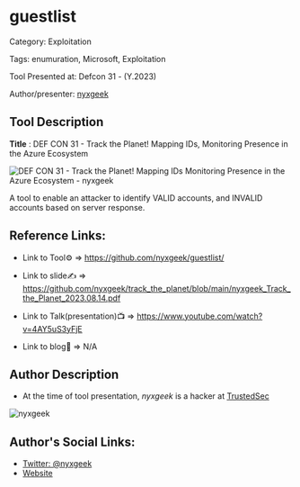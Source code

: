 # guestlist

Category: Exploitation

Tags: enumuration, Microsoft, Exploitation

Tool Presented at: Defcon 31 - (Y.2023)

Author/presenter: [nyxgeek](https://twitter.com/nyxgeek)

## Tool Description

**Title** : DEF CON 31 - Track the Planet! Mapping IDs, Monitoring Presence in the Azure Ecosystem

![DEF CON 31 - Track the Planet! Mapping IDs Monitoring Presence in the Azure Ecosystem - nyxgeek](https://github.com/DefconParrot/DefconArsenalTools/assets/30528167/c553bfeb-b062-4e45-8368-852cd3ac4299)

A tool to enable an attacker to identify VALID accounts, and INVALID accounts based on server response.

## Reference Links:

- Link to Tool⚙️ => https://github.com/nyxgeek/guestlist/

- Link to slide✍️ => https://github.com/nyxgeek/track_the_planet/blob/main/nyxgeek_Track_the_Planet_2023.08.14.pdf

- Link to Talk(presentation)📺 => https://www.youtube.com/watch?v=4AY5uS3yFjE

- Link to blog🧾 => N/A

## Author Description

- At the time of tool presentation, _nyxgeek_ is a hacker at [TrustedSec](https://trustedsec.com/)

![nyxgeek](https://github.com/DefconParrot/DefconArsenalTools/assets/30528167/d69580ef-fdde-4c25-8c8c-946136bdd5eb)

## Author's Social Links:

- [Twitter: @nyxgeek](https://twitter.com/nyxgeek)
- [Website](https://github.com/nyxgeek)
